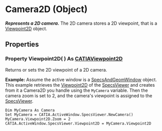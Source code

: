 # Camera2D (Object)

**_Represents a 2D camera._**
The 2D camera stores a 2D viewpoint, that is a [Viewpoint2D](../InfInterfaces/interface_Viewpoint2D_24329.md) object.

## Properties

### Property **Viewpoint2D**( ) As [CATIAViewpoint2D](../InfInterfaces/interface_Viewpoint2D_24329.md)

Returns or sets the 2D viewpoint of a 2D camera.

**Example:**      Assume the active window is a [SpecsAndGeomWindow](../InfInterfaces/interface_SpecsAndGeomWindow_67760.md) object. This example retrieves the [Viewpoint2D](../InfInterfaces/interface_Viewpoint2D_24329.md) of the [SpecsViewer](../InfInterfaces/interface_SpecsViewer_26446.md) and creates from it a Camera2D you handle using the `MyCamera` variable. Then the camera zoom is set to 2, and the camera's viewpoint is assigned to the [SpecsViewer](../InfInterfaces/interface_SpecsViewer_26446.md).

```VBScript
Dim MyCamera As Camera
Set MyCamera = CATIA.ActiveWindow.SpecsViewer.NewCamera()
MyCamera.Viewpoint2D.Zoom = 2
CATIA.ActiveWindow.SpecsViewer.Viewpoint2D = MyCamera.Viewpoint2D

```
